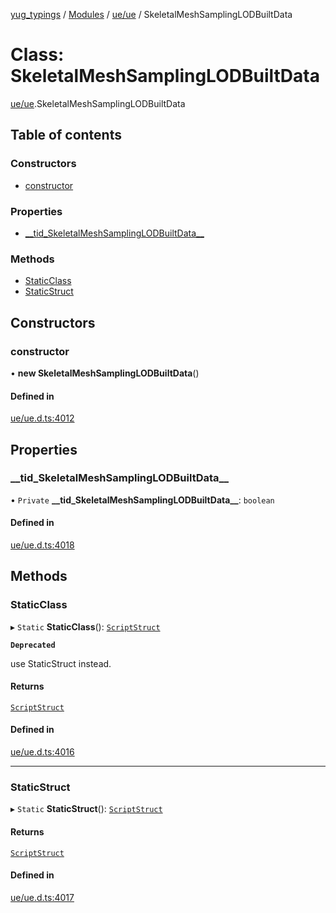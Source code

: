 [yug_typings](../README.md) / [Modules](../modules.md) / [ue/ue](../modules/ue_ue.md) / SkeletalMeshSamplingLODBuiltData

# Class: SkeletalMeshSamplingLODBuiltData

[ue/ue](../modules/ue_ue.md).SkeletalMeshSamplingLODBuiltData

## Table of contents

### Constructors

- [constructor](ue_ue.SkeletalMeshSamplingLODBuiltData.md#constructor)

### Properties

- [\_\_tid\_SkeletalMeshSamplingLODBuiltData\_\_](ue_ue.SkeletalMeshSamplingLODBuiltData.md#__tid_skeletalmeshsamplinglodbuiltdata__)

### Methods

- [StaticClass](ue_ue.SkeletalMeshSamplingLODBuiltData.md#staticclass)
- [StaticStruct](ue_ue.SkeletalMeshSamplingLODBuiltData.md#staticstruct)

## Constructors

### constructor

• **new SkeletalMeshSamplingLODBuiltData**()

#### Defined in

[ue/ue.d.ts:4012](https://github.com/YugMetaverse/yug_typings/blob/b7d9b19/ue/ue.d.ts#L4012)

## Properties

### \_\_tid\_SkeletalMeshSamplingLODBuiltData\_\_

• `Private` **\_\_tid\_SkeletalMeshSamplingLODBuiltData\_\_**: `boolean`

#### Defined in

[ue/ue.d.ts:4018](https://github.com/YugMetaverse/yug_typings/blob/b7d9b19/ue/ue.d.ts#L4018)

## Methods

### StaticClass

▸ `Static` **StaticClass**(): [`ScriptStruct`](ue_ue.ScriptStruct.md)

**`Deprecated`**

use StaticStruct instead.

#### Returns

[`ScriptStruct`](ue_ue.ScriptStruct.md)

#### Defined in

[ue/ue.d.ts:4016](https://github.com/YugMetaverse/yug_typings/blob/b7d9b19/ue/ue.d.ts#L4016)

___

### StaticStruct

▸ `Static` **StaticStruct**(): [`ScriptStruct`](ue_ue.ScriptStruct.md)

#### Returns

[`ScriptStruct`](ue_ue.ScriptStruct.md)

#### Defined in

[ue/ue.d.ts:4017](https://github.com/YugMetaverse/yug_typings/blob/b7d9b19/ue/ue.d.ts#L4017)
